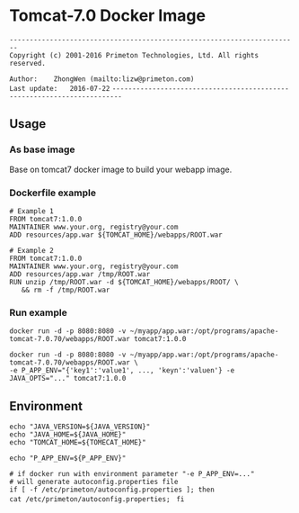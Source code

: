 # Tomcat-7.0 Docker Image  
  
`------------------------------------------------------------------------`    
`Copyright (c) 2001-2016 Primeton Technologies, Ltd. All rights reserved.`  
  
`Author:	ZhongWen (mailto:lizw@primeton.com)`  
`Last update:	2016-07-22`
`------------------------------------------------------------------------`  
  
  
## Usage  
  
### As base image  
Base on tomcat7 docker image to build your webapp image.  
  
### Dockerfile example
  
`# Example 1`  
`FROM tomcat7:1.0.0`  
`MAINTAINER www.your.org, registry@your.com`  
`ADD resources/app.war ${TOMCAT_HOME}/webapps/ROOT.war`  

`# Example 2`  
`FROM tomcat7:1.0.0`  
`MAINTAINER www.your.org, registry@your.com`  
`ADD resources/app.war /tmp/ROOT.war`  
`RUN unzip /tmp/ROOT.war -d ${TOMCAT_HOME}/webapps/ROOT/ \`  
`   && rm -f /tmp/ROOT.war`   
  
### Run example  
`docker run -d -p 8080:8080 -v ~/myapp/app.war:/opt/programs/apache-tomcat-7.0.70/webapps/ROOT.war tomcat7:1.0.0`    
  
`docker run -d -p 8080:8080 -v ~/myapp/app.war:/opt/programs/apache-tomcat-7.0.70/webapps/ROOT.war \`   
`-e P_APP_ENV="{'key1':'value1', ..., 'keyn':'valuen'} -e JAVA_OPTS="..." tomcat7:1.0.0`  
  
## Environment  
  
`echo "JAVA_VERSION=${JAVA_VERSION}"`  
`echo "JAVA_HOME=${JAVA_HOME}"`  
`echo "TOMCAT_HOME=${TOMECAT_HOME}"`  
  
`echo "P_APP_ENV=${P_APP_ENV}"`  
  
`# if docker run with environment parameter "-e P_APP_ENV=..."`  
`# will generate autoconfig.properties file`  
`if [ -f /etc/primeton/autoconfig.properties ]; then`  
`cat /etc/primeton/autoconfig.properties; `
`fi`  